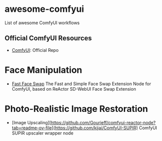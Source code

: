 # awesome-comfyui
List of awesome ComfyUI workflows

## Official ComfyUI Resources
- [ComfyUI](https://github.com/comfyanonymous/ComfyUI): Official Repo
  
# Face Manipulation
- [Fast Face Swap](https://github.com/Gourieff/comfyui-reactor-node?tab=readme-ov-file) The Fast and Simple Face Swap Extension Node for ComfyUI, based on ReActor SD-WebUI Face Swap Extension

# Photo-Realistic Image Restoration
- [Image Upscaling][https://github.com/Gourieff/comfyui-reactor-node?tab=readme-ov-file](https://github.com/kijai/ComfyUI-SUPIR) ComfyUI SUPIR upscaler wrapper node
